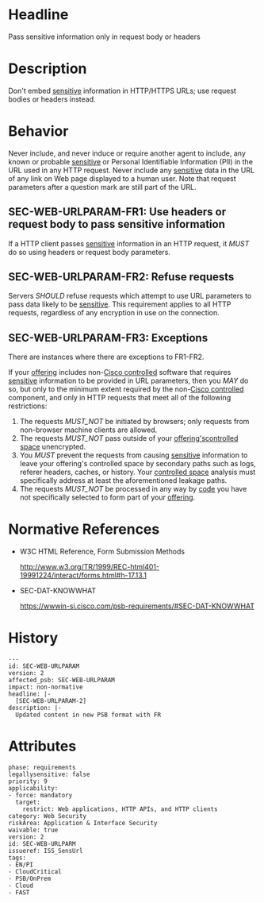 # Headline

Pass sensitive information only in request body or headers

# Description

Don't embed [sensitive](#DEF_Sensitive) information in HTTP/HTTPS URLs;
use request bodies or headers instead.

# Behavior

Never include, and never induce or require another agent to include, any
known or probable [sensitive](#DEF_Sensitive) or Personal Identifiable
Information (PII) in the URL used in any HTTP request. Never include any
[sensitive](#DEF_Sensitive) data in the URL of any link on Web page
displayed to a human user. Note that request parameters after a question
mark are still part of the URL.

## SEC-WEB-URLPARAM-FR1: Use headers or request body to pass sensitive information
If a HTTP client passes [sensitive](#DEF_Sensitive) information in an
HTTP request, it _MUST_ do so using headers or request body
parameters.

## SEC-WEB-URLPARAM-FR2: Refuse requests 
Servers _SHOULD_ refuse requests which attempt to use URL parameters
to pass data likely to be [sensitive](#DEF_Sensitive).
This requirement applies to all HTTP requests, regardless of any
encryption in use on the connection.

## SEC-WEB-URLPARAM-FR3: Exceptions
There are instances where there are exceptions to FR1-FR2.

If your [offering](#DEF_Offering) includes non-[Cisco controlled](#DEF_CiscoControlled) software 
that requires [sensitive](#DEF_Sensitive) information to be provided in URL
parameters, then you _MAY_ do so, but only to the minimum extent
required by the non-[Cisco controlled](#DEF_CiscoControlled) component,
and only in HTTP requests that meet all of the following restrictions:

1.  The requests _MUST_NOT_ be initiated by browsers; only requests
    from non-browser machine clients are allowed.
2.  The requests _MUST_NOT_ pass outside of your
    [offering's](#DEF_Offering)[controlled space](#DEF_ControlledSpace)
    unencrypted.
3.  You _MUST_ prevent the requests from causing
    [sensitive](#DEF_Sensitive) information to leave your offering's
    controlled space by secondary paths such as logs, referer headers,
    caches, or history. Your [controlled space](#DEF_ControlledSpace)
    analysis must specifically address at least the aforementioned
    leakage paths.
4.  The requests _MUST_NOT_ be processed in any way by
    [code](#DEF_Code) you have not specifically selected to form part of
    your [offering](#DEF_Offering).

# Normative References

-   W3C HTML Reference, Form Submission Methods

    <http://www.w3.org/TR/1999/REC-html401-19991224/interact/forms.html#h-17.13.1>

-   SEC-DAT-KNOWWHAT

    <https://wwwin-si.cisco.com/psb-requirements/#SEC-DAT-KNOWWHAT>

# History

    ---
    id: SEC-WEB-URLPARAM
    version: 2
    affected_psb: SEC-WEB-URLPARAM
    impact: non-normative
    headline: |-
      [SEC-WEB-URLPARAM-2]
    description: |-
      Updated content in new PSB format with FR


# Attributes

    phase: requirements
    legallysensitive: false
    priority: 9
    applicability:
    - force: mandatory
      target:
        restrict: Web applications, HTTP APIs, and HTTP clients
    category: Web Security
    riskArea: Application & Interface Security
    waivable: true
    version: 2
    id: SEC-WEB-URLPARM
    issueref: ISS_SensUrl
    tags:
    - EN/PI
    - CloudCritical
    - PSB/OnPrem
    - Cloud
    - FAST

